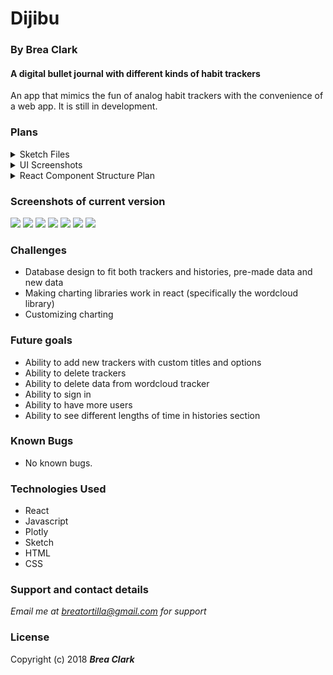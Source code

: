 # Dijibu

### By **Brea Clark**

#### A digital bullet journal with different kinds of habit trackers

An app that mimics the fun of analog habit trackers with the convenience of a web app.
It is still in development.

### Plans

<details>
<summary>Sketch Files</summary>
<img width="400" src="https://raw.githubusercontent.com/breaclark/dijibu/master/screenshots/Screen%20Shot%202018-06-13%20at%202.21.04%20PM.png">
</details>

<details>
<summary>UI Screenshots</summary>
<p>
<img src="https://raw.githubusercontent.com/breaclark/dijibu/master/screenshots/Screen%20Shot%202018-06-21%20at%208.24.51%20AM.png" width="250">
<img src="https://raw.githubusercontent.com/breaclark/dijibu/master/screenshots/Screen%20Shot%202018-06-21%20at%208.24.17%20AM.png" width="250">
<img src="https://raw.githubusercontent.com/breaclark/dijibu/master/screenshots/Screen%20Shot%202018-06-21%20at%208.24.03%20AM.png" width="250">
</p>
<p>
<img src="https://raw.githubusercontent.com/breaclark/dijibu/master/screenshots/Screen%20Shot%202018-06-21%20at%208.24.32%20AM.png" width="400">
<img src="https://raw.githubusercontent.com/breaclark/dijibu/master/screenshots/Screen%20Shot%202018-06-21%20at%208.24.41%20AM.png" width="400">
</p>
</details>

<details>
<summary>React Component Structure Plan</summary>
<img src="https://raw.githubusercontent.com/breaclark/dijibu/master/React_Component_Structure.jpg">
</details>

### Screenshots of current version
<img src="https://raw.githubusercontent.com/breaclark/dijibu/master/screenshots/Screen%20Shot%202018-07-25%20at%202.13.11%20PM.png">

<img src="https://raw.githubusercontent.com/breaclark/dijibu/master/screenshots/Screen%20Shot%202018-07-25%20at%202.13.51%20PM.png">
<img src="https://raw.githubusercontent.com/breaclark/dijibu/master/screenshots/Screen%20Shot%202018-07-25%20at%202.14.08%20PM.png">

<img src="https://raw.githubusercontent.com/breaclark/dijibu/master/screenshots/Screen%20Shot%202018-07-25%20at%202.12.02%20PM.png">
<img src="https://raw.githubusercontent.com/breaclark/dijibu/master/screenshots/Screen%20Shot%202018-07-25%20at%202.12.18%20PM.png">
<img src="https://raw.githubusercontent.com/breaclark/dijibu/master/screenshots/Screen%20Shot%202018-07-25%20at%202.12.36%20PM.png">
<img src="https://raw.githubusercontent.com/breaclark/dijibu/master/screenshots/Screen%20Shot%202018-07-25%20at%202.12.51%20PM.png">

### Challenges
* Database design to fit both trackers and histories, pre-made data and new data
* Making charting libraries work in react (specifically the wordcloud library)
* Customizing charting

### Future goals
* Ability to add new trackers with custom titles and options
* Ability to delete trackers
* Ability to delete data from wordcloud tracker
* Ability to sign in
* Ability to have more users
* Ability to see different lengths of time in histories section

### Known Bugs
* No known bugs.

### Technologies Used
* React
* Javascript
* Plotly
* Sketch
* HTML
* CSS

### Support and contact details
_Email me at breatortilla@gmail.com for support_

### License
Copyright (c) 2018 **_Brea Clark_**
